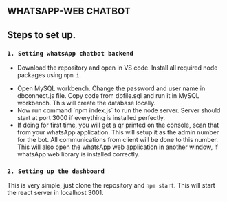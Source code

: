 ## WHATSAPP-WEB CHATBOT

## Steps to set up.
### `1. Setting whatsApp chatbot backend`
<ul>
<li>
  
  Download the repository and open in VS code. Install all required node packages using `npm i`.
</li>
<li>
Open MySQL workbench. Change the password and user name in dbconnect.js file. Copy
code from dbfile.sql and run it in MySQL workbench. This will create the database
locally.
</li>
<li>
Now run command `npm index.js` to run the node server.
Server should start at port 3000 if everything is installed perfectly.
</li>
<li>
If doing for first time, you will get a qr printed on the console, scan that from your
whatsApp application. This will setup it as the admin number for the bot. All
communications from client will be done to this number.
This will also open the whatsApp web application in another window, if whatsApp web
library is installed correctly.
  </li>
</ul>

### `2. Setting up the dashboard`
This is very simple, just clone the repository and `npm start`. This will start the react
server in localhost 3001.
